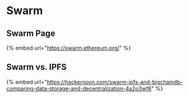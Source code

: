 # Swarm

## Swarm Page

{% embed url="https://swarm.ethereum.org/" %}

## Swarm vs. IPFS

{% embed url="https://hackernoon.com/swarm-ipfs-and-bigchaindb-comparing-data-storage-and-decentralization-4a2o3wf8" %}



